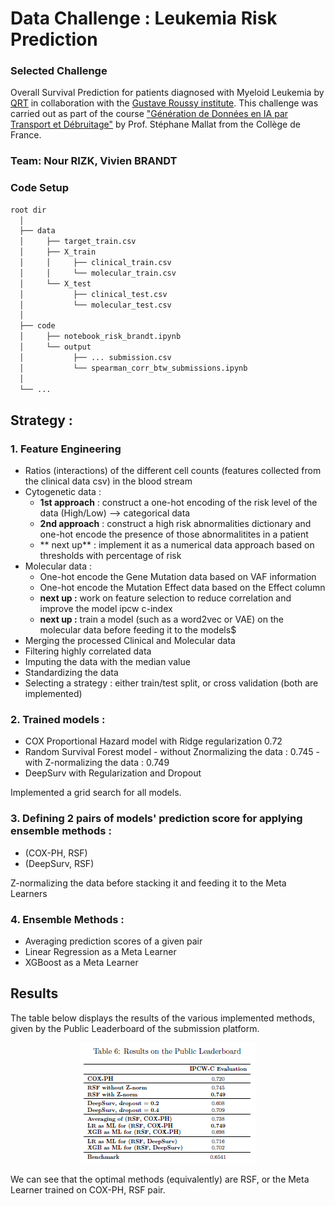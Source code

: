 # Data Challenge : Leukemia Risk Prediction
### Selected Challenge
Overall Survival Prediction for patients diagnosed with Myeloid Leukemia by [QRT](https://www.qube-rt.com/) in collaboration with the [Gustave Roussy institute](https://www.gustaveroussy.fr/). This challenge was carried out as part of the course ["Génération de Données en IA par Transport et Débruitage"](https://www.college-de-france.fr/fr/agenda/cours/generation-de-donnees-en-ia-par-transport-et-debruitage) by Prof. Stéphane Mallat from the Collège de France.

### Team: Nour RIZK, Vivien BRANDT

### Code Setup 
```bash
root dir
  │
  ├── data
  │     ├── target_train.csv
  │     ├── X_train
  │     │     ├── clinical_train.csv
  │     │     └── molecular_train.csv
  │     └── X_test
  │           ├── clinical_test.csv
  │           └── molecular_test.csv
  │
  ├── code
  │     ├── notebook_risk_brandt.ipynb
  │     └── output
  │           ├── ... submission.csv
  │           └── spearman_corr_btw_submissions.ipynb
  │
  └── ...
```

## Strategy :
### 1. Feature Engineering
   - Ratios (interactions) of the different cell counts (features collected from the clinical data csv) in the blood stream
   - Cytogenetic data :
        - **1st approach** : construct a one-hot encoding of the risk level of the data (High/Low) --> categorical data
        - **2nd approach** : construct a high risk abnormalities dictionary and one-hot encode the presence of those abnormalitites in a patient
        - ** next up** : implement it as a numerical data approach based on thresholds with percentage of risk
   - Molecular data :
        - One-hot encode the Gene Mutation data based on VAF information
        - One-hot encode the Mutation Effect data based on the Effect column
        - **next up :** work on feature selection to reduce correlation and improve the model ipcw c-index
        - **next up :** train a model (such as a word2vec or VAE) on the molecular data before feeding it to the models$
   - Merging the processed Clinical and Molecular data
   - Filtering highly correlated data
   - Imputing the data with the median value
   - Standardizing the data
   - Selecting a strategy : either train/test split, or cross validation (both are implemented)
 
### 2. Trained models :
   - COX Proportional Hazard model with Ridge regularization $0.72$
   - Random Survival Forest model
          - without Znormalizing the data : $0.745$
          - with Z-normalizing the data : $0.749$
   - DeepSurv with Regularization and Dropout
  
Implemented a grid search for all models.

### 3. Defining 2 pairs of models' prediction score for applying ensemble methods :
   - (COX-PH, RSF)
   - (DeepSurv, RSF)
  
Z-normalizing the data before stacking it and feeding it to the Meta Learners

### 4. Ensemble Methods :
   - Averaging prediction scores of a given pair
   - Linear Regression as a Meta Learner
   - XGBoost as a Meta Learner

## Results 
The table below displays the results of the various implemented methods, given by the Public Leaderboard of the submission platform.
<p align="center">
  <img src="./figs/public_leaderborad_results.png" alt="Public results table"/>
</p>

We can see that the optimal methods (equivalently) are RSF, or the Meta Learner trained on COX-PH, RSF pair.
   
